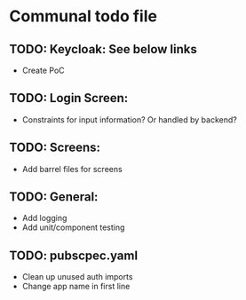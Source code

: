 # Communal todo file

## TODO: Keycloak: See below links
- Create PoC

## TODO: Login Screen:
- Constraints for input information? Or handled by backend?

## TODO: Screens:
- Add barrel files for screens

## TODO: General:
- Add logging
- Add unit/component testing

## TODO: pubscpec.yaml
- Clean up unused auth imports
- Change app name in first line